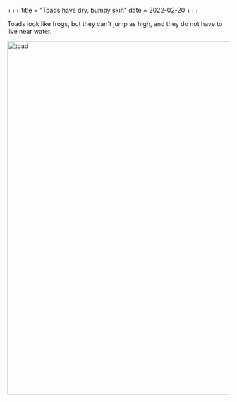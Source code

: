 +++
title = "Toads have dry, bumpy skin"
date = 2022-02-20
+++

Toads look like frogs, but they can't jump as high,
and they do not have to live near water.

<img src="https://www.ncwildlife.org/Portals/0/Learning/images/Species/Amphibians/Fowler%27s%20Toad%20Jodie%20Owen.JPG" alt="toad" width="800">
